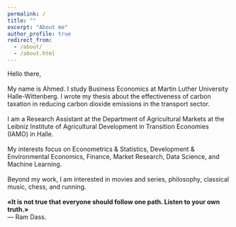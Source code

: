 ```yaml
---
permalink: /
title: ""
excerpt: "About me"
author_profile: true
redirect_from: 
  - /about/
  - /about.html
---
```


Hello there, <br>
<br>
My name is Ahmed. I study Business Economics at Martin Luther University Halle-Wittenberg. I wrote my thesis about the effectiveness of carbon taxation in reducing carbon dioxide emissions in the transport sector. <br>
<br>
I am a Research Assistant at the Department of Agricultural Markets at the Leibniz Institute of Agricultural Development in Transition Economies (IAMO) in Halle. <br>
<br>
My interests focus on Econometrics & Statistics, Development & Environmental Economics, Finance, Market Research, Data Science, and Machine Learning. <br>
<br>
Beyond my work, I am interested in movies and series, philosophy, classical music, chess, and running. <br>
<br>
**«It is not true that everyone should follow one path. Listen to your own truth.»** <br>
— Ram Dass.

